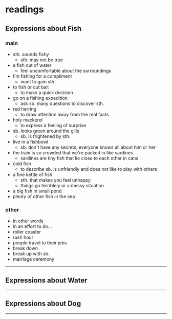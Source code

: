 # readings

## Expressions about Fish
### main
- sth. sounds fishy
	- sth. may not be true
- a fish out of water
	- feel uncomfortable about the surroundings
- I'm fishing for a compliment
	- want to gain sth.
- to fish or cut bait
	- to make a quick decision
- go on a fishing expedition
	- ask sb. many questions to discover sth.
- red herring
	- to draw attention away from the real facts
- holy mackerel
	- to express a feeling of surprise
- sb. looks green around the gills
	- sb. is frightened by sth.
- live in a fishbowl
	- sb. don't have any secrets, everyone knows all about him or her
- the train is so crowded that we're packed in like sardines
	- sardines are tiny fish that lie close to each other in cans
- cold fish
	- to describe sb. is unfriendly and does not like to play with others
- a fine kettle of fish
	- sth. that makes you feel unhappy
	- things go terriblely or a messy situation
- a big fish in small pond
- plenty of other fish in the sea

### other
- in other words
- in an effort to do...
- roller coaster
- rush hour
- people travel to their jobs
- break down
- break up with sb.
- marriage ceremony

---

## Expressions about Water
---

## Expressions about Dog
---